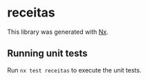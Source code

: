 # receitas

This library was generated with [Nx](https://nx.dev).

## Running unit tests

Run `nx test receitas` to execute the unit tests.
